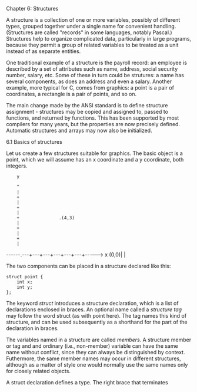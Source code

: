 Chapter 6: Structures

A structure is a collection of one or more variables, possibly of
different types, grouped together under a single name for convenient
handling. (Structures are called "records" in some languages, notably
Pascal.) Structures help to organize complicated data, particularly in
large programs, because they permit a group of related variables to be
treated as a unit instead of as separate entities.

One traditional example of a structure is the payroll record: an
employee is described by a set of attributes such as name, address,
social security number, salary, etc. Some of these in turn could be
strutures: a name has several components, as does an address and even a
salary. Another example, more typical for C, comes from graphics: a
point is a pair of coordinates, a rectangle is a pair of points, and so
on.

The main change made by the ANSI standard is to define structure
assignment - structures may be copied and assigned to, passed to
functions, and returned by functions. This has been supported by most
compilers for many years, but the properties are now precisely defined.
Automatic structures and arrays may now also be initialized.

6.1 Basics of structures

Let us create a few structures suitable for graphics. The basic object
is a point, which we will assume has an x coordinate and a y coordinate,
both integers.

        y

        ^
        |
        +
        |
        +
        |
        +               .(4,3)
        |
        +
        |
        +
        |
  ------.---+---+---+---+---+---+-----> x
   (0,0)|
        |

The two components can be placed in a structure declared like this:

    struct point {
        int x;
        int y;
    };

The keyword _struct_ introduces a structure declaration, which is a list
of declarations enclosed in braces. An optional name called a _structure
tag_ may follow the word struct (as with point here). The tag names this
kind of structure, and can be used subsequently as a shorthand for the
part of the declaration in braces.

The variables named in a structure are called _members_. A structure
member or tag and and ordinary (i.e., non-member) variable can have the
same name without conflict, since they can always be distinguished by
context. Futhermore, the same member names may occur in different
structures, although as a matter of style one would normally use the
same names only for closely related objects.

A struct declaration defines a type. The right brace that terminates
